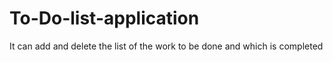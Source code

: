 # To-Do-list-application
It can add and delete the list of the work to be done and which is completed
